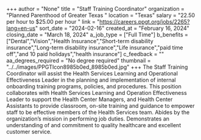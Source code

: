 +++
author = "None"
title = "Staff Training Coordinator"
organization = "Planned Parenthood of Greater Texas "
location = "Texas"
salary = "22.50 per hour to $25.00 per hour "
link = "https://careers.ppgt.org/jobs/2265?lang=en-us"
sort_date = "2024-02-16"
created_at = "February 16, 2024"
closing_date = "March 18, 2024"
a_job_type = ["Full Time"]
b_benefits = ["Dental","Vision","Health Insurance","Short-term disability insurance","Long-term disability insurance","Life insurance","paid time off","and 10 paid holidays","health insurance"]
c_feedback = ""
aa_degrees_required = "No degree required"
thumbnail = "../../images/PPGTIcon8985b0ed_8985b0ed.jpg"
+++
The Staff Training Coordinator will assist the Health Services Learning and Operational Effectiveness Leader in the planning and implementation of internal onboarding training programs, policies, and procedures. This position collaborates with Health Services Learning and Operation Effectiveness Leader to support the Health Center Managers, and Health Center Assistants to provide classroom, on-site training and guidance to empower staff to be effective members of the Health Services team.  Abides by the organization’s mission in performing job duties. Demonstrates an understanding of and commitment to quality healthcare and excellent customer service.